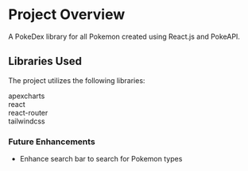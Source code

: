 # Project Overview

A PokeDex library for all Pokemon created using React.js and PokeAPI. 

## Libraries Used

The project utilizes the following libraries:

apexcharts <br>
react<br>
react-router<br>
tailwindcss<br>


### Future Enhancements

- Enhance search bar to search for Pokemon types
